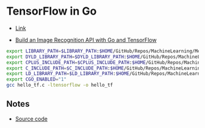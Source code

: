 # TensorFlow in Go

- [Link](https://medium.com/@exyzzy/tensorflow-in-go-9387fc130f50)

- [Build an Image Recognition API with Go and TensorFlow](https://outcrawl.com/image-recognition-api-go-tensorflow)

 ```sh
export LIBRARY_PATH=$LIBRARY_PATH:$HOME/GitHub/Repos/MachineLearning/Medium/TensorFlowInGo/lib/lib
export DYLD_LIBRARY_PATH=$DYLD_LIBRARY_PATH:$HOME/GitHub/Repos/MachineLearning/Medium/TensorFlowInGo/lib/lib
export CPLUS_INCLUDE_PATH=$CPLUS_INCLUDE_PATH:$HOME/GitHub/Repos/MachineLearning/Medium/TensorFlowInGo/lib/include
export C_INCLUDE_PATH=$C_INCLUDE_PATH:$HOME/GitHub/Repos/MachineLearning/Medium/TensorFlowInGo/lib/include
export LD_LIBRARY_PATH=$LD_LIBRARY_PATH:$HOME/GitHub/Repos/MachineLearning/Medium/TensorFlowInGo/lib/lib
export CGO_ENABLED="1"
gcc hello_tf.c -ltensorflow -o hello_tf
 ```

## Notes

- [Source code](https://github.com/exyzzy/tenseimage)
